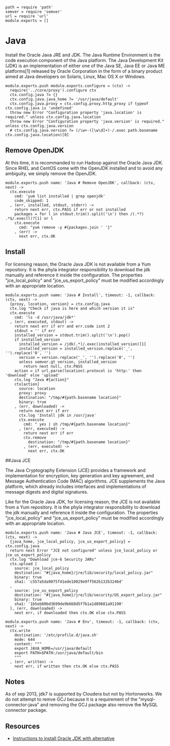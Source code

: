 
    path = require 'path'
    semver = require 'semver'
    url = require 'url'
    module.exports = []

# Java

Install the Oracle Java JRE and JDK. The Java Runtime Environment is the code 
execution component of the Java platform. The Java Development Kit (JDK) is 
an implementation of either one of the Java SE, Java EE or Java ME platforms[1] 
released by Oracle Corporation in the form of a binary product aimed at Java 
developers on Solaris, Linux, Mac OS X or Windows.

    module.exports.push module.exports.configure = (ctx) ->
      require('../core/proxy').configure ctx
      ctx.config.java ?= {}
      ctx.config.java.java_home ?= '/usr/java/default'
      ctx.config.java.proxy = ctx.config.proxy.http_proxy if typeof ctx.config.java is 'undefined'
      throw new Error "Configuration property 'java.location' is required." unless ctx.config.java.location
      throw new Error "Configuration property 'java.version' is required." unless ctx.config.java.version
      # ctx.config.java.version ?= (/\w+-([\w\d]+)-/.exec path.basename ctx.config.java.location)[0]

## Remove OpenJDK

At this time, it is recommanded to run Hadoop against the Oracle Java JDK. Since RHEL and CentOS 
come with the OpenJDK installed and to avoid any ambiguity, we simply remove the OpenJDK.

    module.exports.push name: 'Java # Remove OpenJDK', callback: (ctx, next) ->
      ctx.execute
        cmd: 'yum list installed | grep openjdk'
        code_skipped: 1
      , (err, installed, stdout, stderr) ->
        return next err, ctx.PASS if err or not installed
        packages = for l in stdout.trim().split('\n') then /(.*?) .*$/.exec(l)?[1] or l
        ctx.execute
          cmd: "yum remove -y #{packages.join ' '}"
        , (err) ->
          next err, ctx.OK

## Install

For licensing reason, the Oracle Java JDK is not available from a Yum repository. It is the
phyla integrator responsibility to download the jdk manually and reference it 
inside the configuration. The properties "jce\_local\_policy" and 
"jce\_us\_export_policy" must be modified accordingly with an appropriate location.

    module.exports.push name: 'Java # Install', timeout: -1, callback: (ctx, next) ->
      {proxy, location, version} = ctx.config.java
      ctx.log "Check if java is here and which version it is"
      ctx.execute
        cmd: 'ls -d /usr/java/jdk*'
      , (err, executed, stdout) ->
        return next err if err and err.code isnt 2
        stdout = '' if err
        installed_version = stdout.trim().split('\n').pop()
        if installed_version
          installed_version = /jdk(.*)/.exec(installed_version)[1]
          installed_version = installed_version.replace('_', '').replace('0', '')
          version = version.replace('_', '').replace('0', '')
          unless semver.gt version, installed_version
            return next null, ctx.PASS
        action = if url.parse(location).protocol is 'http:' then 'download' else 'upload'
        ctx.log "Java #{action}"
        ctx[action]
          source: location
          proxy: proxy
          destination: "/tmp/#{path.basename location}"
          binary: true
        , (err, downloaded) ->
          return next err if err
          ctx.log 'Install jdk in /usr/java'
          ctx.execute
            cmd: " yes | sh /tmp/#{path.basename location}"
          , (err, executed) ->
            return next err if err
            ctx.remove
              destination: "/tmp/#{path.basename location}"
            , (err, executed) ->
              next err, ctx.OK

##Java JCE

The Java Cryptography Extension (JCE) provides a framework and implementation for encryption, 
key generation and key agreement, and Message Authentication Code (MAC) algorithms. JCE 
supplements the Java platform, which already includes interfaces and implementations of 
message digests and digital signatures.

Like for the Oracle Java JDK, for licensing reason, the JCE is not available from a Yum 
repository. It is the phyla integrator responsibility to download the jdk manually and 
reference it inside the configuration. The properties "jce\_local\_policy" and 
"jce\_us\_export_policy" must be modified accordingly with an appropriate location.

    module.exports.push name: 'Java # Java JCE', timeout: -1, callback: (ctx, next) ->
      {java_home, jce_local_policy, jce_us_export_policy} = ctx.config.java
      return next Error "JCE not configured" unless jce_local_policy or jce_us_export_policy
      ctx.log "Download jce-6 Security JARs"
      ctx.upload [
        source: jce_local_policy
        destination: "#{java_home}/jre/lib/security/local_policy.jar"
        binary: true
        sha1: 'c557a5da9075f41ede10829e9ff562b132b3246d'
      ,
        source: jce_us_export_policy
        destination: "#{java_home}/jre/lib/security/US_export_policy.jar"
        binary: true
        sha1: '1b5eb80bd3699de9b668d5f7b1a1d89681a91190'
      ], (err, downloaded) ->
        next err, if downloaded then ctx.OK else ctx.PASS

    module.exports.push name: 'Java # Env', timeout: -1, callback: (ctx, next) ->
      ctx.write
        destination: '/etc/profile.d/java.sh'
        mode: 644
        content: """
        export JAVA_HOME=/usr/java/default
        export PATH=$PATH:/usr/java/default/bin
        """
      , (err, written) ->
        next err, if written then ctx.OK else ctx.PASS

## Notes

As of sep 2013, jdk7 is supported by Cloudera but not by Hortonworks.
We do not attempt to remve GCJ because it is a requirement of the "mysql-connector-java"
and removing the GCJ package also remove the MySQL connector package.

## Resources

*   [Instructions to install Oracle JDK with alternative](http://www.if-not-true-then-false.com/2010/install-sun-oracle-java-jdk-jre-6-on-fedora-centos-red-hat-rhel/) 





